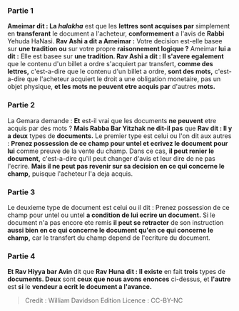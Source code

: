 
### Partie 1
<b>Ameimar dit : La <i>halakha</i></b> est que les <b>lettres sont acquises par</b> simplement en <b>transferant</b> le document a l'acheteur, <b>conformement</b> a l'avis de <b>Rabbi</b> Yehuda HaNasi. <b>Rav Ashi a dit a Ameimar :</b> Votre decision est-elle basee sur <b>une tradition ou</b> sur votre propre <b>raisonnement logique ?</b> Ameimar <b>lui a dit :</b> Elle est basee sur <b>une tradition. Rav Ashi a dit : Il s'avere egalement</b> que le contenu d'un billet a ordre s'acquiert par transfert, <b>comme des lettres,</b> c'est-a-dire que le contenu d'un billet a ordre, <b>sont des mots,</b> c'est-a-dire que l'acheteur acquiert le droit a une obligation monetaire, pas un objet physique, <b>et les mots ne peuvent etre acquis par</b> d'autres <b>mots.</b>

### Partie 2
La Gemara demande : <b>Et</b> est-il vrai que les documents <b>ne peuvent</b> etre acquis par des mots ? <b>Mais Rabba Bar Yitzhak ne dit-il pas</b> que <b>Rav dit : Il y a deux</b> types de <b>documents.</b> Le premier type est celui ou l'on dit aux autres : <b>Prenez possession de ce champ pour untel et ecrivez le document pour lui</b> comme preuve de la vente du champ. Dans ce cas, <b>il peut renier le document,</b> c'est-a-dire qu'il peut changer d'avis et leur dire de ne pas l'ecrire. <b>Mais il ne peut pas revenir sur sa decision en ce qui concerne le champ,</b> puisque l'acheteur l'a deja acquis.

### Partie 3
Le deuxieme type de document est celui ou il dit : Prenez possession de ce champ pour untel ou untel <b>a condition de lui ecrire un document.</b> Si le document n'a pas encore ete remis <b>il peut se retracter</b> de son instruction <b>aussi bien en ce qui concerne le document qu'en ce qui concerne le champ,</b> car le transfert du champ depend de l'ecriture du document.

### Partie 4
<b>Et Rav Hiyya bar Avin</b> dit que <b>Rav Huna dit : Il existe</b> en fait <b>trois</b> types de <b>documents. Deux</b> sont <b>ceux que nous avons enonces</b> ci-dessus, et <b>l'autre</b> est <b>si</b> le <b>vendeur a ecrit le document a l'avance.</b>

>Credit : William Davidson Edition
>Licence : CC-BY-NC